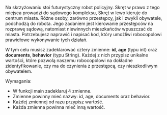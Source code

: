 Na skrzyżowaniu stoi futurystyczny robot policyjny. Skręt w prawo z tego miejsca prowadzi do sądowego kompleksu,
Skręt w lewo kieruje do centrum miasta. Różne osoby, zarówno przestępcy, jak i zwykli obywatele, podchodzą do robota.
Jego zadaniem jest kierowanie przestępców na rozprawę sądową, natomiast niewinnych mieszkańców wpuszczać do miasta.
Potrzebujesz naprawić i napisać kod, który umożliwi robocopolowi prawidłowe wykonywanie tych działań.

W tym celu musisz zadeklarować cztery zmienne: **id**, **age** (typu int) oraz **documents**, **behavior** (typu
String).
Każdej z nich przypisz unikalne wartości, które pozwolą naszemu robocopolowi na dokładne zidentyfikowanie,
czy ma do czynienia z przestępcą, czy nieszkodliwym obywatelem.

Wymagania:

- W funkcji main zadeklaruj 4 zmienne.
- Zmienne powinny mieć nazwy: id, age, documents oraz behavior.
- Każdej zmiennej od razu przypisz wartość.
- Każda zmienna powinna mieć inną wartość.